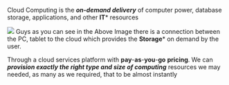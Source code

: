 
Cloud Computing is the ***on*-*demand* *delivery*** of computer power, database storage, applications, and other **IT*** resources

![](https://i.imgur.com/pXjfec3.png)
Guys as you can see in the Above Image there is a connection between the PC, tablet to the cloud which provides the **Storage*** on demand by the user.
   
Through a cloud services platform with **pay**-**as**-**you**-**go** **pricing**.
We can ***provision exactly the  right type and size of computing*** resources we may needed, as many as we required, that to be almost instantly